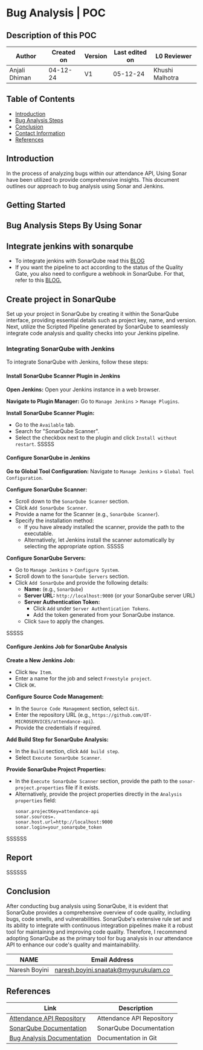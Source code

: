 # Bug Analysis | POC
## Description of this POC 


| **Author** | **Created on** | **Version** | **Last edited on** | **L0 Reviewer** |
|------------|----------------|-------------------|---------------------|----------|
| Anjali Dhiman  | 04-12-24      | V1  | 05-12-24           | Khushi Malhotra |

## Table of Contents
- [Introduction](#introduction)
- [Bug Analysis Steps](#bug-analysis-steps)
- [Conclusion](#conclusion)
- [Contact Information](#contact-information)
- [References](#references)


## Introduction
In the process of analyzing bugs within our attendance API, Using Sonar have been utilized to provide comprehensive insights. This document outlines our approach to bug analysis using Sonar and Jenkins.


## Getting Started

## Bug Analysis Steps By Using Sonar

## Integrate jenkins with sonarqube

- To integrate jenkins with SonarQube read this [BLOG](https://sunilhari.medium.com/how-to-integrate-sonarqube-and-jenkins-721d5efd3cb6)
- If you want the pipeline to act according to the status of the Quality Gate, you also need to configure a webhook in SonarQube. For that, refer to this [BLOG.](https://tomgregory.com/jenkins/sonarqube-quality-gates-in-jenkins-build-pipeline/)

## Create project in SonarQube

Set up your project in SonarQube by creating it within the SonarQube interface, providing essential details such as project key, name, and version. Next, utilize the Scripted Pipeline generated by SonarQube to seamlessly integrate code analysis and quality checks into your Jenkins pipeline.

### Integrating SonarQube with Jenkins

To integrate SonarQube with Jenkins, follow these steps:

#### Install SonarQube Scanner Plugin in Jenkins

**Open Jenkins:**
Open your Jenkins instance in a web browser.

**Navigate to Plugin Manager:**
Go to `Manage Jenkins` > `Manage Plugins`.

**Install SonarQube Scanner Plugin:**
- Go to the `Available` tab.
- Search for "SonarQube Scanner".
- Select the checkbox next to the plugin and click `Install without restart`.
SSSSS

#### Configure SonarQube in Jenkins

**Go to Global Tool Configuration:**
Navigate to `Manage Jenkins` > `Global Tool Configuration`.

**Configure SonarQube Scanner:**
- Scroll down to the `SonarQube Scanner` section.
- Click `Add SonarQube Scanner`.
- Provide a name for the Scanner (e.g., `SonarQube Scanner`).
- Specify the installation method:
  - If you have already installed the scanner, provide the path to the executable.
  - Alternatively, let Jenkins install the scanner automatically by selecting the appropriate option.
SSSSS



**Configure SonarQube Servers:**
- Go to `Manage Jenkins` > `Configure System`.
- Scroll down to the `SonarQube Servers` section.
- Click `Add SonarQube` and provide the following details:
  - **Name:** (e.g., `SonarQube`)
  - **Server URL:** `http://localhost:9000` (or your SonarQube server URL)
  - **Server Authentication Token:**
    - Click `Add` under `Server Authentication Tokens`.
    - Add the token generated from your SonarQube instance.
  - Click `Save` to apply the changes.

SSSSS


#### Configure Jenkins Job for SonarQube Analysis

**Create a New Jenkins Job:**
- Click `New Item`.
- Enter a name for the job and select `Freestyle project`.
- Click `OK`.

**Configure Source Code Management:**
- In the `Source Code Management` section, select `Git`.
- Enter the repository URL (e.g., `https://github.com/OT-MICROSERVICES/attendance-api`).
- Provide the credentials if required.

**Add Build Step for SonarQube Analysis:**
- In the `Build` section, click `Add build step`.
- Select `Execute SonarQube Scanner`.

**Provide SonarQube Project Properties:**
- In the `Execute SonarQube Scanner` section, provide the path to the `sonar-project.properties` file if it exists.
- Alternatively, provide the project properties directly in the `Analysis properties` field:
  ```properties
  sonar.projectKey=attendance-api
  sonar.sources=.
  sonar.host.url=http://localhost:9000
  sonar.login=your_sonarqube_token

SSSSSS

## Report

SSSSSS


## Conclusion
After conducting bug analysis using SonarQube, it is evident that SonarQube provides a comprehensive overview of code quality, including bugs, code smells, and vulnerabilities. SonarQube's extensive rule set and its ability to integrate with continuous integration pipelines make it a robust tool for maintaining and improving code quality. Therefore, I recommend adopting SonarQube as the primary tool for bug analysis in our attendance API to enhance our code's quality and maintainability.

|NAME|	Email Address|
|----|---------------|
|Naresh Boyini| naresh.boyini.snaatak@mygurukulam.co|


## References

| Link                                                                                                      | Description                          |
|-----------------------------------------------------------------------------------------------------------|--------------------------------------|
| [Attendance API Repository](https://github.com/OT-MICROSERVICES/attendance-api)                           | Attendance API Repository            |
| [SonarQube Documentation](https://docs.sonarqube.org/latest/)                                             | SonarQube Documentation              |
| [Bug Analysis Documentation](https://github.com/mygurkulam-p9/documentation/blob/main/Application_CI_Design/Python%20CI%20Checks/BugAnalysis/BugAnalysis.md) | Documentation in Git                 |
